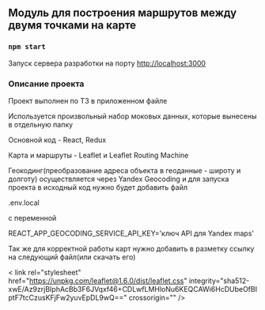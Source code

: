 ## Модуль для построения маршрутов между двумя точками на карте

### `npm start`

Запуск сервера разработки на порту [http://localhost:3000](http://localhost:3000)

### Описание проекта

Проект выполнен по ТЗ в приложенном файле

Используется произвольный набор моковых данных, которые вынесены в отдельную папку

Основной код - React, Redux



Карта и маршруты - Leaflet и Leaflet Routing Machine

Геокодинг(преобразование адреса объекта в геоданные - широту и долготу) 
осуществляется через Yandex Geocoding и для запуска проекта в исходный код нужно будет добавить
файл 

.env.local

с переменной 

REACT_APP_GEOCODING_SERVICE_API_KEY='ключ API для Yandex maps'

Так же для корректной работы карт нужно добавить в разметку ссылку на следующий файл(или скачать его)

< link rel="stylesheet" href="https://unpkg.com/leaflet@1.6.0/dist/leaflet.css" integrity="sha512-xwE/Az9zrjBIphAcBb3F6JVqxf46+CDLwfLMHloNu6KEQCAWi6HcDUbeOfBIptF7tcCzusKFjFw2yuvEpDL9wQ==" crossorigin="" />
